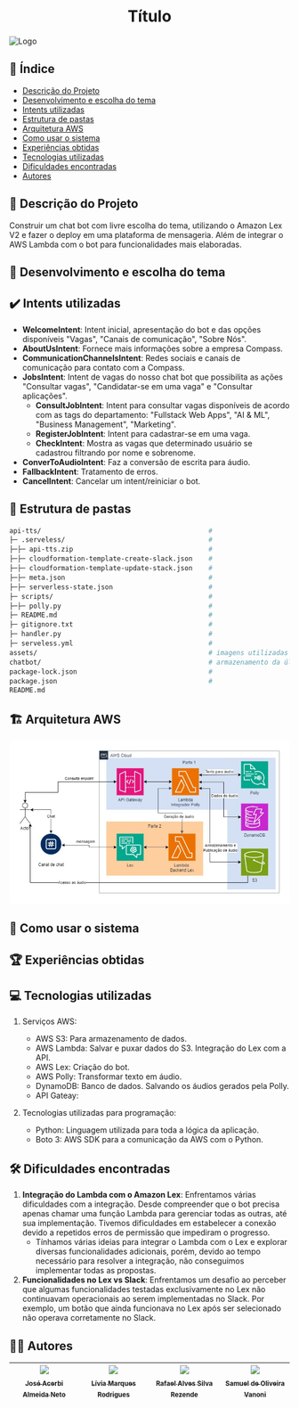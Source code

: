 <h1 align="center">Título</h1>

![Logo](https://s3.sa-east-1.amazonaws.com/remotar-assets-prod/company-profile-covers/cl7god9gt00lx04wg4p2a93zt.jpg)


## 📌 Índice
- [Descrição do Projeto](#-Descrição-do-Projeto)
- [Desenvolvimento e escolha do tema](#-Desenvolvimento-e-escolha-do-tema)
- [Intents utilizadas](#-Intents-utilizadas)
- [Estrutura de pastas](#-Estrutura-de-pastas)
- [Arquitetura AWS](#-Arquitetura-AWS)
- [Como usar o sistema](#-Como-usar-o-sistema)
- [Experiências obtidas](#-Experiências-obtidas)
- [Tecnologias utilizadas](#-Tecnologias-utilizadas)
- [Dificuldades encontradas](#-Dificuldades-encontradas)
- [Autores](#-Autores)


## 📖 Descrição do Projeto
Construir um chat bot com livre escolha do tema, utilizando o Amazon Lex V2 e fazer o deploy em uma plataforma de mensageria. Além de integrar o AWS Lambda com o bot para funcionalidades mais elaboradas.


## 🎯 Desenvolvimento e escolha do tema


## ✔️ Intents utilizadas
- <strong>WelcomeIntent</strong>: Intent inicial, apresentação do bot e das opções disponíveis "Vagas", "Canais de comunicação", "Sobre Nós".
- <strong>AboutUsIntent</strong>: Fornece mais informações sobre a empresa Compass.
- <strong>CommunicationChannelsIntent</strong>: Redes sociais e canais de comunicação para contato com a Compass.
- <strong>JobsIntent</strong>: Intent de vagas do nosso chat bot que possibilita as ações "Consultar vagas", "Candidatar-se em uma vaga" e "Consultar aplicações".
    - <strong>ConsultJobIntent</strong>: Intent para consultar vagas disponíveis de acordo com as tags do departamento: "Fullstack Web Apps", "AI & ML", "Business Management", "Marketing".
    - <strong>RegisterJobIntent</strong>: Intent para cadastrar-se em uma vaga.
    - <strong>CheckIntent</strong>: Mostra as vagas que determinado usuário se cadastrou filtrando por nome e sobrenome.
- <strong>ConverToAudioIntent</strong>: Faz a conversão de escrita para áudio.
- <strong>FallbackIntent</strong>: Tratamento de erros.
- <strong>CancelIntent</strong>: Cancelar um intent/reiniciar o bot.


## 📂 Estrutura de pastas
 
```bash
api-tts/                                          # 
├─ .serveless/                                    # 
├─├─ api-tts.zip                                  # 
├─├─ cloudformation-template-create-slack.json    # 
├─├─ cloudformation-template-update-stack.json    # 
├─├─ meta.json                                    # 
├─├─ serverless-state.json                        # 
├─ scripts/                                       # 
├─├─ polly.py                                     # 
├─ README.md                                      # 
├─ gitignore.txt                                  # 
├─ handler.py                                     # 
├─ serveless.yml                                  #
assets/                                           # imagens utilizadas no Readme
chatbot/                                          # armazenamento da última versão do bot .zip
package-lock.json                                 # 
package.json                                      # 
README.md
```


## 🏗️ Arquitetura AWS
![Imagem|Diagrama](assets/sprints6-7.jpg)


## 🚀 Como usar o sistema


## 🏆 Experiências obtidas


## 💻 Tecnologias utilizadas
1. Serviços AWS:
    - AWS S3: Para armazenamento de dados.
    - AWS Lambda: Salvar e puxar dados do S3. Integração do Lex com a API.
    - AWS Lex: Criação do bot.
    - AWS Polly: Transformar texto em áudio.
    - DynamoDB: Banco de dados. Salvando os áudios gerados pela Polly.
    - API Gateay: 

2. Tecnologias utilizadas para programação:
    - Python: Linguagem utilizada para toda a lógica da aplicação.
    - Boto 3: AWS SDK para a comunicação da AWS com o Python.


## 🛠️ Dificuldades encontradas
1. <strong>Integração do Lambda com o Amazon Lex</strong>:
Enfrentamos várias dificuldades com a integração. Desde compreender que o bot precisa apenas chamar uma função Lambda para gerenciar todas as outras, até sua implementação. Tivemos dificuldades em estabelecer a conexão devido a repetidos erros de permissão que impediram o progresso.
    - Tínhamos várias ideias para integrar o Lambda com o Lex e explorar diversas funcionalidades adicionais, porém, devido ao tempo necessário para resolver a integração, não conseguimos implementar todas as propostas.
2. <strong>Funcionalidades no Lex vs Slack</strong>:
Enfrentamos um desafio ao perceber que algumas funcionalidades testadas exclusivamente no Lex não continuavam operacionais ao serem implementadas no Slack. Por exemplo, um botão que ainda funcionava no Lex após ser selecionado não operava corretamente no Slack.


## ✍🏻 Autores
| [<img loading="lazy" src="https://avatars.githubusercontent.com/u/120669342?v=4" width=115><br><sub>José Acerbi Almeida Neto</sub>](https://github.com/JoseJaan) | [<img loading="lazy" src="https://avatars.githubusercontent.com/u/142454135?v=4" width=115><br><sub>Lívia Marques Rodrigues</sub>](https://github.com/livmrqs) | [<img loading="lazy" src="https://avatars.githubusercontent.com/u/137515142?v=4" width=115><br><sub>Rafael Alves Silva Rezende</sub>](https://github.com/rafa-rez) | [<img loading="lazy" src="https://avatars.githubusercontent.com/u/123120658?v=4" width=115><br><sub>Samuel de Oliveira Vanoni</sub>](https://github.com/SamuVanoni)
| :---: | :---: | :---: | :---: |
